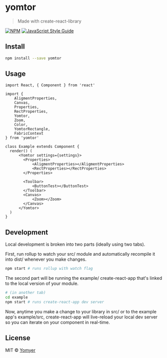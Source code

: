 # yomtor

> Made with create-react-library

[![NPM](https://img.shields.io/npm/v/yomtor.svg)](https://www.npmjs.com/package/yomtor) [![JavaScript Style Guide](https://img.shields.io/badge/code_style-standard-brightgreen.svg)](https://standardjs.com)

## Install

```bash
npm install --save yomtor
```


## Usage

```tsx
import React, { Component } from 'react'

import {
    AligmentProperties,
    Canvas,
    Properties,
    RectProperties,
    Yomtor,
    Zoom,
    Color,
    YomtorRectangle,
    FabricContext
} from 'yomtor'

class Example extends Component {
  render() (
      <Yomtor settings={settings}>
        <Properties>
            <AligmentProperties></AligmentProperties>
            <RectProperties></RectProperties>
        </Properties>

        <Toolbar>
            <ButtonTest></ButtonTest>
        </Toolbar>
        <Canvas>
            <Zoom></Zoom>
        </Canvas>
      </Yomtor>
  )
}
```

## Development

Local development is broken into two parts (ideally using two tabs).

First, run rollup to watch your src/ module and automatically recompile it into dist/ whenever you make changes.

```bash
npm start # runs rollup with watch flag
```

The second part will be running the example/ create-react-app that's linked to the local version of your module.

```bash
# (in another tab)
cd example
npm start # runs create-react-app dev server
```

Now, anytime you make a change to your library in src/ or to the example app's example/src, create-react-app will live-reload your local dev server so you can iterate on your component in real-time.

## License

MIT © [Yomyer](https://github.com/Yomyer)
